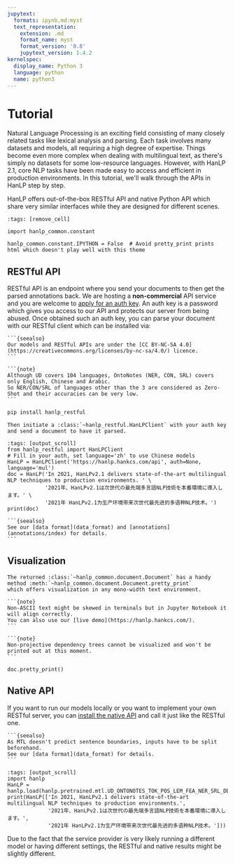 ```yaml
---
jupytext:
  formats: ipynb,md:myst
  text_representation:
    extension: .md
    format_name: myst
    format_version: '0.8'
    jupytext_version: 1.4.2
kernelspec:
  display_name: Python 3
  language: python
  name: python3
---
```


# Tutorial

Natural Language Processing is an exciting field consisting of many closely related tasks like lexical analysis 
and parsing. Each task involves many datasets and models, all requiring a high degree of expertise. 
Things become even more complex when dealing with multilingual text, as there's simply no datasets for some 
low-resource languages. However, with HanLP 2.1, core NLP tasks have been made easy to access and efficient in 
production environments. In this tutorial, we'll walk through the APIs in HanLP step by step. 

HanLP offers out-of-the-box RESTful API and native Python API which share very similar interfaces 
while they are designed for different scenes.

```{code-cell} ipython3
:tags: [remove_cell]

import hanlp_common.constant

hanlp_common.constant.IPYTHON = False  # Avoid pretty_print prints html which doesn't play well with this theme
```

## RESTful API

RESTful API is an endpoint where you send your documents to then get the parsed annotations back. 
We are hosting a **non-commercial** API service and you are welcome to [apply for an auth key](https://bbs.hankcs.com/t/apply-for-free-hanlp-restful-apis/3178). 
An auth key is a password which gives you access to our API and protects our server from being abused. 
Once obtained such an auth key, you can parse your document with our RESTful client which can be installed via:

````{margin} **Non-Commercial**
```{seealso}
Our models and RESTful APIs are under the [CC BY-NC-SA 4.0](https://creativecommons.org/licenses/by-nc-sa/4.0/) licence.
```
````

````{margin} **Zero-Shot Learning**
```{note}
Although UD covers 104 languages, OntoNotes (NER, CON, SRL) covers only English, Chinese and Arabic.
So NER/CON/SRL of languages other than the 3 are considered as Zero-Shot and their accuracies can be very low.  
```
````

```bash
pip install hanlp_restful
```

```{eval-rst}
Then initiate a :class:`~hanlp_restful.HanLPClient` with your auth key and send a document to have it parsed.
```

```{code-cell} ipython3
:tags: [output_scroll]
from hanlp_restful import HanLPClient
# Fill in your auth, set language='zh' to use Chinese models
HanLP = HanLPClient('https://hanlp.hankcs.com/api', auth=None, language='mul')
doc = HanLP('In 2021, HanLPv2.1 delivers state-of-the-art multilingual NLP techniques to production environments. ' \
            '2021年、HanLPv2.1は次世代の最先端多言語NLP技術を本番環境に導入します。' \
            '2021年 HanLPv2.1为生产环境带来次世代最先进的多语种NLP技术。')
print(doc)
```
````{margin} **But what do these annotations mean?**
```{seealso}
See our [data format](data_format) and [annotations](annotations/index) for details.
```
````


## Visualization

```{eval-rst}
The returned :class:`~hanlp_common.document.Document` has a handy method :meth:`~hanlp_common.document.Document.pretty_print` 
which offers visualization in any mono-width text environment. 
```

````{margin} **Non-ASCII**
```{note}
Non-ASCII text might be skewed in terminals but in Jupyter Notebook it will align correctly. 
You can also use our [live demo](https://hanlp.hankcs.com/).
```
````

````{margin} **Non-Projective**
```{note}
Non-projective dependency trees cannot be visualized and won't be printed out at this moment.
```
````

```{code-cell} ipython3
doc.pretty_print()
```

## Native API

If you want to run our models locally or you want to implement your own RESTful server, 
you can [install the native API](https://hanlp.hankcs.com/docs/install.html#install-native-package) 
and call it just like the RESTful one.

````{margin} **Sentences Required**
```{seealso}
As MTL doesn't predict sentence boundaries, inputs have to be split beforehand. 
See our [data format](data_format) for details.
```
````

```{code-cell} ipython3
:tags: [output_scroll]
import hanlp
HanLP = hanlp.load(hanlp.pretrained.mtl.UD_ONTONOTES_TOK_POS_LEM_FEA_NER_SRL_DEP_SDP_CON_XLMR_BASE)
print(HanLP(['In 2021, HanLPv2.1 delivers state-of-the-art multilingual NLP techniques to production environments.',
             '2021年、HanLPv2.1は次世代の最先端多言語NLP技術を本番環境に導入します。',
             '2021年 HanLPv2.1为生产环境带来次世代最先进的多语种NLP技术。']))
```

Due to the fact that the service provider is very likely running a different model or having different settings, the
RESTful and native results might be slightly different.
